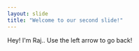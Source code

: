 ```yaml
---
layout: slide
title: "Welcome to our second slide!"
---
```

Hey! I'm Raj..
Use the left arrow to go back!
